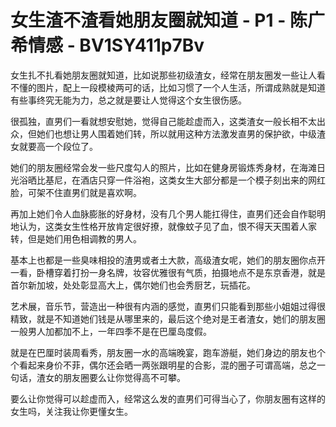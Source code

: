 # 女生渣不渣看她朋友圈就知道 - P1 - 陈广希情感 - BV1SY411p7Bv

女生扎不扎看她朋友圈就知道，比如说那些初级渣女，经常在朋友圈发一些让人看不懂的图片，配上一段模棱两可的话，比如习惯了一个人生活，所谓成熟就是知道有些事终究无能为力，总之就是要让人觉得这个女生很伤感。

很孤独，直男们一看就想安慰她，觉得自己能趁虚而入，这类渣女一般长相不太出众，但她们也想让男人围着她们转，所以就用这种方法激发直男的保护欲，中级渣女就要高一个段位了。

她们的朋友圈经常会发一些尺度勾人的照片，比如在健身房锻炼秀身材，在海滩日光浴晒比基尼，在酒店只穿一件浴袍，这类女生大部分都是一个模子刻出来的网红脸，可架不住直男们就是喜欢啊。

再加上她们令人血脉膨胀的好身材，没有几个男人能扛得住，直男们还会自作聪明地认为，这类女生性格开放肯定很好撩，就像蚊子见了血，恨不得天天围着人家转，但是她们用色相调教的男人。

基本上也都是一些臭味相投的渣男或者土大款，高级渣女呢，她们的朋友圈你点开一看，卧槽穿着打扮一身名牌，妆容优雅很有气质，拍摄地点不是东京香港，就是首尔新加坡，处处彰显高大上，偶尔她们也会秀厨艺，玩插花。

艺术展，音乐节，营造出一种很有内涵的感觉，直男们只能看到那些小姐姐过得很精致，就是不知道她们钱是从哪里来的，最后这个绝对是王者渣女，她们的朋友圈一般男人加都加不上，一年四季不是在巴厘岛度假。

就是在巴厘时装周看秀，朋友圈一水的高端晚宴，跑车游艇，她们身边的朋友也个个看起来身价不菲，偶尔还会晒一两张跟明星的合影，混的圈子可谓高端，总之一句话，渣女的朋友圈要么让你觉得高不可攀。

要么让你觉得可以趁虚而入，经常这么发的直男们可得当心了，你朋友圈有这样的女生吗，关注我让你更懂女生。